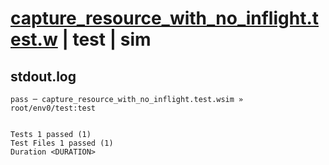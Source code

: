 # [capture_resource_with_no_inflight.test.w](../../../../../examples/tests/valid/capture_resource_with_no_inflight.test.w) | test | sim

## stdout.log
```log
pass ─ capture_resource_with_no_inflight.test.wsim » root/env0/test:test
 
 
Tests 1 passed (1)
Test Files 1 passed (1)
Duration <DURATION>
```


